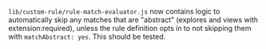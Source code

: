 `lib/custom-rule/rule-match-evaluator.js` now contains logic to automatically skip any matches that are "abstract" (explores and views with extension:required), unless the rule definition opts in to not skipping them with `matchAbstract: yes`. This should be tested.

